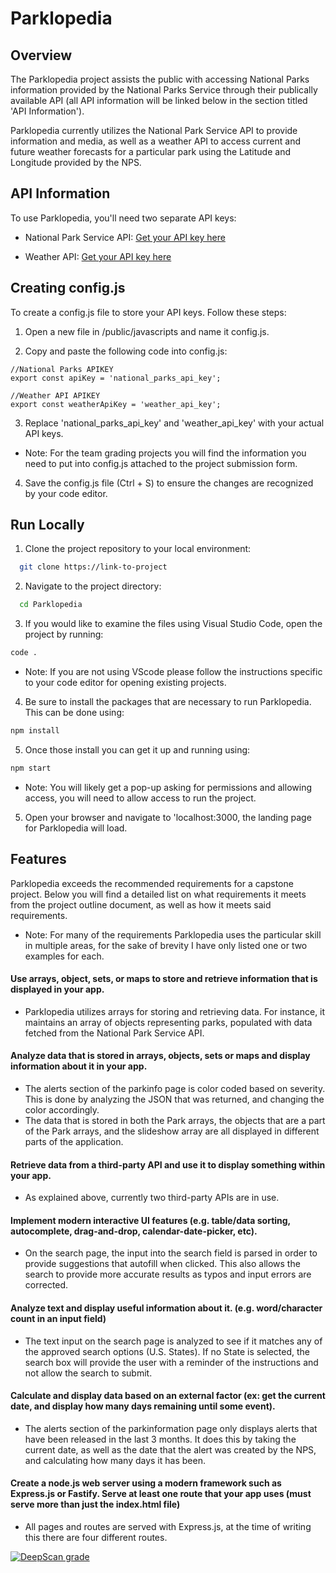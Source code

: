 # Parklopedia

## Overview

The Parklopedia project assists the public with accessing National Parks information provided by the National Parks Service through their publically available API (all API information will be linked below in the section titled 'API Information'). 

Parklopedia currently utilizes the National Park Service API to provide information and media, as well as a weather API to access current and future weather forecasts for a particular park using the Latitude and Longitude provided by the NPS. 

## API Information

To use Parklopedia, you'll need two separate API keys:

- National Park Service API:  [Get your API key here](https://www.nps.gov/subjects/developer/api-documentation.htm#/)

- Weather API: [Get your API key here](https://www.weatherapi.com/)
## Creating config.js

To create a config.js file to store your API keys. Follow these steps:

1. Open a new file in /public/javascripts and name it config.js.

2. Copy and paste the following code into config.js: 

```
//National Parks APIKEY
export const apiKey = 'national_parks_api_key';

//Weather API APIKEY
export const weatherApiKey = 'weather_api_key';
```
3. Replace 'national_parks_api_key' and 'weather_api_key' with your actual API keys.
- Note: For the team grading projects you will find the information you need to put into config.js attached to the project submission form.

4. Save the config.js file (Ctrl + S) to ensure the changes are recognized by your code editor.




## Run Locally

1. Clone the project repository to your local environment:

```bash
  git clone https://link-to-project
```

2. Navigate to the project directory:

```bash
  cd Parklopedia
```

3. If you would like to examine the files using Visual Studio Code, open the project by running:
```bash
code .
```
- Note: If you are not using VScode please follow the instructions specific to your code editor for opening existing projects.


4. Be sure to install the packages that are necessary to run Parklopedia. This can be done using:
```bash
npm install
```

5. Once those install you can get it up and running using:
```bash
npm start
```
- Note: You will likely get a pop-up asking for permissions and allowing access, you will need to allow access to run the project.

5. Open your browser and navigate to 'localhost:3000, the landing page for Parklopedia will load.

    
## Features

Parklopedia exceeds the recommended requirements for a capstone project. Below you will find a detailed list on what requirements it meets from the project outline document, as well as how it meets said requirements.

- Note: For many of the requirements Parklopedia uses the particular skill in multiple areas, for the sake of brevity I have only listed one or two examples for each.

#### Use arrays, object, sets, or maps to store and retrieve information that is displayed in your app.
 - Parklopedia utilizes arrays for storing and retrieving data. For instance, it maintains an array of objects representing parks, populated with data fetched from the National Park Service API.

#### Analyze data that is stored in arrays, objects, sets or maps and display information about it in your app.
 - The alerts section of the parkinfo page is color coded based on severity. This is done by analyzing the JSON that was returned, and changing the color accordingly.
 - The data that is stored in both the Park arrays, the objects that are a part of the Park arrays, and the slideshow array are all displayed in different parts of the application. 

#### Retrieve data from a third-party API and use it to display something within your app.
 - As explained above, currently two third-party APIs are in use.

#### Implement modern interactive UI features (e.g. table/data sorting, autocomplete, drag-and-drop, calendar-date-picker, etc).
 - On the search page, the input into the search field is parsed in order to provide suggestions that autofill when clicked. This also allows the search to provide more accurate results as typos and input errors are corrected.

#### Analyze text and display useful information about it. (e.g. word/character count in an input field)
 - The text input on the search page is analyzed to see if it matches any of the approved search options (U.S. States). If no State is selected, the search box will provide the user with a reminder of the instructions and not allow the search to submit.

#### Calculate and display data based on an external factor (ex: get the current date, and display how many days remaining until some event).
 - The alerts section of the parkinformation page only displays alerts that have been released in the last 3 months. It does this by taking the current date, as well as the date that the alert was created by the NPS, and calculating how many days it has been.

#### Create a node.js web server using a modern framework such as Express.js or Fastify. Serve at least one route that your app uses (must serve more than just the index.html file)
- All pages and routes are served with Express.js, at the time of writing this there are four different routes.

[![DeepScan grade](https://deepscan.io/api/teams/22444/projects/25766/branches/810965/badge/grade.svg)](https://deepscan.io/dashboard#view=project&tid=22444&pid=25766&bid=810965)

